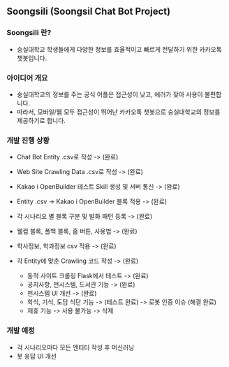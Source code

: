 ## Soongsili (Soongsil Chat Bot Project)

### Soongsili 란?
- 숭실대학교 학생들에게 다양한 정보를 효율적이고 빠르게 전달하기 위한 카카오톡 챗봇입니다.

### 아이디어 개요
- 숭실대학교의 정보를 주는 공식 어플은 접근성이 낮고, 에러가 잦아 사용이 불편합니다.
- 따라서, 모바일/웹 모두 접근성이 뛰어난 카카오톡 챗봇으로 숭실대학교의 정보를 제공하기로 합니다.

### 개발 진행 상황
- Chat Bot Entity .csv로 작성 -> (완료)
- Web Site Crawling Data .csv로 작성 -> (완료)

- Kakao i OpenBuilder 테스트 Skill 생성 및 서버 통신 -> (완료)
- Entity .csv -> Kakao i OpenBuilder 블록 적용 -> (완료)
- 각 시나리오 별 블록 구분 및 발화 패턴 등록 -> (완료)
- 웰컴 블록, 폴백 블록, 홈 버튼, 사용법 -> (완료)
- 학사정보, 학과정보 csv 적용 -> (완료)

- 각 Entity에 맞춘 Crawling 코드 작성 -> (완료)
  - 동적 사이트 크롤링 Flask에서 테스트 -> (완료)
  - 공지사항, 펀시스템, 도서관 기능 -> (완료)
  - 펀시스템 UI 개선 -> (완료)
  - 학식, 기식, 도담 식단 기능 -> (테스트 완료) -> 로봇 인증 이슈 (해결 완료)
  - 제휴 기능 -> 사용 불가능 -> 삭제

### 개발 예정
- 각 시나리오마다 모든 엔티티 작성 후 머신러닝
- 봇 응답 UI 개선
